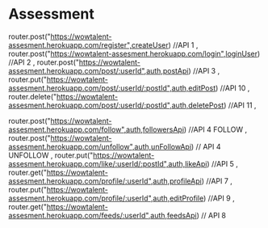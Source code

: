 # Assessment

router.post("https://wowtalent-assesment.herokuapp.com/register",createUser)  //API 1 ,
router.post("https://wowtalent-assesment.herokuapp.com/login",loginUser)      //API 2  ,
router.post("https://wowtalent-assesment.herokuapp.com/post/:userId",auth,postApi)    //API 3  ,
router.put("https://wowtalent-assesment.herokuapp.com/post/:userId/:postId",auth,editPost)  //API 10   ,
router.delete("https://wowtalent-assesment.herokuapp.com/post/:userId/:postId",auth,deletePost) //API 11  ,

router.post("https://wowtalent-assesment.herokuapp.com/follow",auth,followersApi) //API 4 FOLLOW  ,
router.post("https://wowtalent-assesment.herokuapp.com/unfollow",auth,unFollowApi)  // API 4 UNFOLLOW  ,
router.put("https://wowtalent-assesment.herokuapp.com/like/:userId/:postId",auth,likeApi)  //API 5  ,
router.get("https://wowtalent-assesment.herokuapp.com/profile/:userId",auth,profileApi)    //API 7  ,
router.put("https://wowtalent-assesment.herokuapp.com/profile/:userId",auth,editProfile)   //API 9   ,
router.get("https://wowtalent-assesment.herokuapp.com/feeds/:userId",auth,feedsApi)       // API 8   
